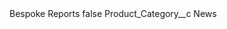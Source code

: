 <?xml version="1.0" encoding="UTF-8"?>
<CustomMetadata xmlns="http://soap.sforce.com/2006/04/metadata" xmlns:xsi="http://www.w3.org/2001/XMLSchema-instance" xmlns:xsd="http://www.w3.org/2001/XMLSchema">
    <label>Bespoke Reports</label>
    <protected>false</protected>
    <values>
        <field>Product_Category__c</field>
        <value xsi:type="xsd:string">News</value>
    </values>
</CustomMetadata>
